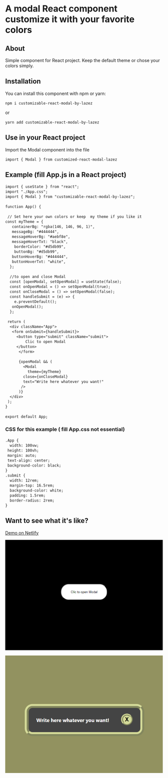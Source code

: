 # A modal React component customize it with your favorite colors

## About

Simple component for React project.
Keep the default theme or chose your colors simply.

## Installation

You can install this component with npm or yarn:

    npm i customizable-react-modal-by-lazez

or

    yarn add customizable-react-modal-by-lazez

## Use in your React project

Import the Modal component into the file

    import { Modal } from customized-react-modal-lazez

## Example (fill App.js in a React project)

    import { useState } from "react";
    import "./App.css";
    import { Modal } from "customizable-react-modal-by-lazez";

    function App() {

     // Set here your own colors or keep  my theme if you like it
    const myTheme = {
       containerBg: "rgba(146, 146, 96, 1)",
       messageBg: "#444444",
       messageHoverBg: "#aebf8e",
       messageHoverTxt: "black",
        borderColor: "#d5db99",
        buttonBg: "#d5db99",
       buttonHoverBg: "#444444",
       buttonHoverTxt: "white",
      };

      //to open and close Modal
      const [openModal, setOpenModal] = useState(false);
      const onOpenModal = () => setOpenModal(true);
      const onCloseModal = () => setOpenModal(false);
      const handleSubmit = (e) => {
        e.preventDefault();
       onOpenModal();
      };

     return (
      <div className="App">
       <form onSubmit={handleSubmit}>
         <button type="submit" className="submit">
             Clic to open Modal
         </button>
          </form>

          {openModal && (
            <Modal
              theme={myTheme}
            close={onCloseModal}
            text="Write here whatever you want!"
           />
          )}
      </div>
     );
    }

    export default App;

### CSS for this example ( fill App.css not essential)

    .App {
      width: 100vw;
     height: 100vh;
     margin: auto;
     text-align: center;
     background-color: black;
    }
    .submit {
      width: 12rem;
      margin-top: 16.5rem;
      background-color: white;
      padding: 1.5rem;
      border-radius: 2rem;
    }

## Want to see what it's like?

[Demo on Netlify](https://customizable-react-modal-lazez.netlify.app/)

![demo1](https://raw.githubusercontent.com//LazezBZH/customizable-react-modal-lazez/master/src/docs/demo1.png)

![demo2](https://raw.githubusercontent.com//LazezBZH/customizable-react-modal-lazez/master/src/docs/demo2.png)
